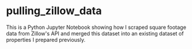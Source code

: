 # pulling_zillow_data

This is a Python Jupyter Notebook showing how I scraped square footage data from Zillow's API and merged this dataset into an existing dataset of properties I prepared previously.
